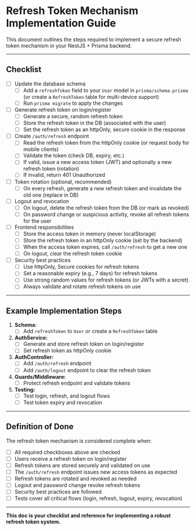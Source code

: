 # Refresh Token Mechanism Implementation Guide

This document outlines the steps required to implement a secure refresh token mechanism in your NestJS + Prisma backend.

---

## Checklist

- [ ] Update the database schema
  - [ ] Add a `refreshToken` field to your `User` model in `prisma/schema.prisma` (or create a `RefreshToken` table for multi-device support)
  - [ ] Run `prisma migrate` to apply the changes
- [ ] Generate refresh token on login/register
  - [ ] Generate a secure, random refresh token
  - [ ] Store the refresh token in the DB (associated with the user)
  - [ ] Set the refresh token as an httpOnly, secure cookie in the response
- [ ] Create `/auth/refresh` endpoint
  - [ ] Read the refresh token from the httpOnly cookie (or request body for mobile clients)
  - [ ] Validate the token (check DB, expiry, etc.)
  - [ ] If valid, issue a new access token (JWT) and optionally a new refresh token (rotation)
  - [ ] If invalid, return 401 Unauthorized
- [ ] Token rotation (optional, recommended)
  - [ ] On every refresh, generate a new refresh token and invalidate the old one (replace in DB)
- [ ] Logout and revocation
  - [ ] On logout, delete the refresh token from the DB (or mark as revoked)
  - [ ] On password change or suspicious activity, revoke all refresh tokens for the user
- [ ] Frontend responsibilities
  - [ ] Store the access token in memory (never localStorage)
  - [ ] Store the refresh token in an httpOnly cookie (set by the backend)
  - [ ] When the access token expires, call `/auth/refresh` to get a new one
  - [ ] On logout, clear the refresh token cookie
- [ ] Security best practices
  - [ ] Use httpOnly, Secure cookies for refresh tokens
  - [ ] Set a reasonable expiry (e.g., 7 days) for refresh tokens
  - [ ] Use strong random values for refresh tokens (or JWTs with a secret)
  - [ ] Always validate and rotate refresh tokens on use

---

## Example Implementation Steps

1. **Schema:**
   - [ ] Add `refreshToken` to `User` or create a `RefreshToken` table
2. **AuthService:**
   - [ ] Generate and store refresh token on login/register
   - [ ] Set refresh token as httpOnly cookie
3. **AuthController:**
   - [ ] Add `/auth/refresh` endpoint
   - [ ] Add `/auth/logout` endpoint to clear the refresh token
4. **Guards/Middleware:**
   - [ ] Protect refresh endpoint and validate tokens
5. **Testing:**
   - [ ] Test login, refresh, and logout flows
   - [ ] Test token expiry and revocation

---

## Definition of Done

The refresh token mechanism is considered complete when:

- [ ] All required checkboxes above are checked
- [ ] Users receive a refresh token on login/register
- [ ] Refresh tokens are stored securely and validated on use
- [ ] The `/auth/refresh` endpoint issues new access tokens as expected
- [ ] Refresh tokens are rotated and revoked as needed
- [ ] Logout and password change revoke refresh tokens
- [ ] Security best practices are followed
- [ ] Tests cover all critical flows (login, refresh, logout, expiry, revocation)

---

**This doc is your checklist and reference for implementing a robust refresh token system.**
